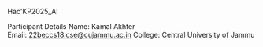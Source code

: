  Hac'KP2025_AI

 Participant Details
 Name: Kamal Akhter  
 Email: 22beccs18.cse@cujammu.ac.in
 College: Central University of Jammu  
